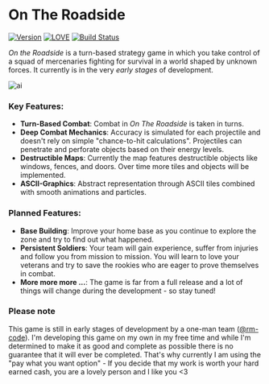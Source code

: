 # On The Roadside

[![Version](https://img.shields.io/badge/Version-0.12.0.1207-blue.svg)](https://github.com/rm-code/on-the-roadside/releases/latest)
[![LOVE](https://img.shields.io/badge/L%C3%96VE-0.10.2-EA316E.svg)](http://love2d.org/)
[![Build Status](https://travis-ci.com/rm-code/On-The-Roadside.svg?token=q3rLXeyGTBN9VB2zsWMr&branch=develop)](https://travis-ci.com/rm-code/On-The-Roadside)

_On the Roadside_ is a turn-based strategy game in which you take control of a squad of mercenaries fighting for survival in a world shaped by unknown forces. It currently is in the very _early stages_ of development.

![ai](https://cloud.githubusercontent.com/assets/11627131/22786211/def39e3a-eed7-11e6-84e3-bd0c80b173f3.gif)

### Key Features:

- __Turn-Based Combat__: Combat in _On The Roadside_ is taken in turns.
- __Deep Combat Mechanics__: Accuracy is simulated for each projectile and doesn't rely on simple "chance-to-hit calculations". Projectiles can penetrate and perforate objects based on their energy levels.
- __Destructible Maps__: Currently the map features destructible objects like windows, fences, and doors. Over time more tiles and objects will be implemented.
- __ASCII-Graphics__: Abstract representation through ASCII tiles combined with smooth animations and particles.

### Planned Features:
- __Base Building__: Improve your home base as you continue to explore the zone and try to find out what happened.
- __Persistent Soldiers__: Your team will gain experience, suffer from injuries and follow you from mission to mission. You will learn to love your veterans and try to save the rookies who are eager to prove themselves in combat.
- __More more more ...__: The game is far from a full release and a lot of things will change during the development - so stay tuned!

### Please note
This game is still in early stages of development by a one-man team ([@rm-code](https://twitter.com/rm_code)). I'm developing this game on my own in my free time and while I'm determined to make it as good and complete as possible there is no guarantee that it will ever be completed. That's why currently I am using the "pay what you want option" - If you decide that my work is worth your hard earned cash, you are a lovely person and I like you <3

